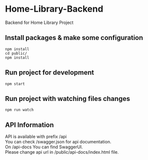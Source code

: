 # Home-Library-Backend
Backend for Home Library Project

## Install packages & make some configuration
```
npm install
cd public/
npm install
```

## Run project for development
```
npm start
```

## Run project with watching files changes
```
npm run watch
```

## API Information
API is available with prefix /api   
You can check /swagger.json for api documentation.  
On /api-docs You can find SwaggerUI.    
Please change api url in /public/api-docs/index.html file.
